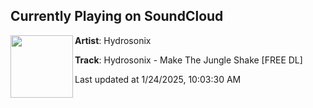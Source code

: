 ## Currently Playing on SoundCloud

[<img align="left" width="100" src="https://i1.sndcdn.com/artworks-FNoawRwqKmyEKoFw-xQlvUg-t500x500.jpg">](https://soundcloud.com/hydrosonix/hydrosonix-make-the-jungle-shake)

**Artist**: Hydrosonix 

**Track**: Hydrosonix - Make The Jungle Shake [FREE DL]

Last updated at 1/24/2025, 10:03:30 AM

